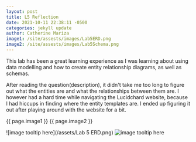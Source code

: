 ```yaml
---
layout: post
title: L5 Reflection
date: 2021-10-11 22:38:11 -0500
categories: jekyll update
author: Catherine Mariza
image1: /site/assests/images/Lab5ERD.png
image2: /site/assests/images/Lab5Schema.png
---
```

This lab has been a great learning experience as I was learning about using data modelling and how to create entity relationship diagrams, as well as schemas.

After reading the question(description), it didn't take me too long to figure out what the entities are and what the relationships between them are. I however had a hard time while navigating the Lucidchard website, because I had hiccups in finding where the entity templates are. I ended up figuring it out after playing around with the website for a bit.


{{ page.image1 }}
{{ page.image2 }}



![image tooltip here](/assets/Lab 5 ERD.png)
![image tooltip here](https://my.vertabelo.com/model/pBNnxn9YD5ZPBDcawSjanZcUl8foosC3)
